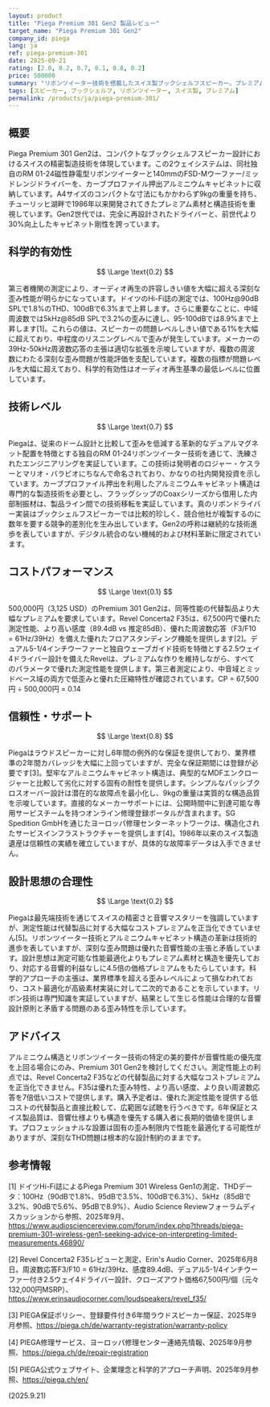 ```yaml
---
layout: product
title: "Piega Premium 301 Gen2 製品レビュー"
target_name: "Piega Premium 301 Gen2"
company_id: piega
lang: ja
ref: piega-premium-301
date: 2025-09-21
rating: [2.0, 0.2, 0.7, 0.1, 0.8, 0.2]
price: 500000
summary: "リボンツイーター技術を搭載したスイス製ブックシェルフスピーカー。プレミアムな作りですが、大幅なコストプレミアムに対し歪み性能に問題があります。"
tags: [スピーカー, ブックシェルフ, リボンツイーター, スイス製, プレミアム]
permalink: /products/ja/piega-premium-301/
---
```


## 概要

Piega Premium 301 Gen2は、コンパクトなブックシェルフスピーカー設計におけるスイスの精密製造技術を体現しています。この2ウェイシステムは、同社独自のRM 01-24磁性静電型リボンツイーターと140mmのFSD-Mウーファー/ミッドレンジドライバーを、カーブプロファイル押出アルミニウムキャビネットに収納しています。A4サイズのコンパクトな寸法にもかかわらず9kgの重量を持ち、チューリッヒ湖畔で1986年以来開発されてきたプレミアム素材と構造技術を重視しています。Gen2世代では、完全に再設計されたドライバーと、前世代より30%向上したキャビネット剛性を誇っています。

## 科学的有効性

$$ \Large \text{0.2} $$

第三者機関の測定により、オーディオ再生の許容しきい値を大幅に超える深刻な歪み性能が明らかになっています。ドイツのHi-Fi誌の測定では、100Hz@90dB SPLで1.8%のTHD、100dBで6.3%まで上昇します。さらに重要なことに、中域周波数では5kHz@85dB SPLで3.2%の歪みに達し、95-100dBでは8.9%まで上昇します[1]。これらの値は、スピーカーの問題レベルしきい値である1%を大幅に超えており、中程度のリスニングレベルで歪みが発生しています。メーカーの39Hz-50kHz周波数応答の主張は適切な拡張を示唆していますが、複数の周波数にわたる深刻な歪み問題が性能評価を支配しています。複数の指標が問題レベルを大幅に超えており、科学的有効性はオーディオ再生基準の最低レベルに位置しています。

## 技術レベル

$$ \Large \text{0.7} $$

Piegaは、従来のドーム設計と比較して歪みを低減する革新的なデュアルマグネット配置を特徴とする独自のRM 01-24リボンツイーター技術を通じて、洗練されたエンジニアリングを実証しています。この技術は発明者のロジャー・ケスラーとマリオ・バラビオにちなんで命名されており、かなりの社内開発投資を示しています。カーブプロファイル押出を利用したアルミニウムキャビネット構造は専門的な製造技術を必要とし、フラッグシップのCoaxシリーズから借用した内部制振材は、製品ライン間での技術移転を実証しています。真のリボンドライバー実装はブックシェルフスピーカーでは比較的珍しく、競合他社が複製するのに数年を要する競争的差別化を生み出しています。Gen2の呼称は継続的な技術進歩を表していますが、デジタル統合のない機械的および材料革新に限定されています。

## コストパフォーマンス

$$ \Large \text{0.1} $$

500,000円（3,125 USD）のPremium 301 Gen2は、同等性能の代替製品より大幅なプレミアムを要求しています。Revel Concerta2 F35は、67,500円で優れた測定性能、より高い感度（89.4dB vs 推定85dB）、優れた周波数応答（F3/F10 = 61Hz/39Hz）を備えた優れたフロアスタンディング機能を提供します[2]。デュアル5-1/4インチウーファーと独自ウェーブガイド技術を特徴とする2.5ウェイ4ドライバー設計を備えたRevelは、プレミアムな作りを維持しながら、すべてのパラメータで優れた測定性能を提供します。第三者測定により、中音域とミッドベース域の両方で低歪みと優れた圧縮特性が確認されています。CP = 67,500円 ÷ 500,000円 = 0.14

## 信頼性・サポート

$$ \Large \text{0.8} $$

Piegaはラウドスピーカーに対し6年間の例外的な保証を提供しており、業界標準の2年間カバレッジを大幅に上回っていますが、完全な保証期間には登録が必要です[3]。堅牢なアルミニウムキャビネット構造は、典型的なMDFエンクロージャーと比較して劣化に対する固有の耐性を提供します。シンプルなパッシブクロスオーバー設計は潜在的な故障点を最小化し、9kgの重量は実質的な構造品質を示唆しています。直接的なメーカーサポートには、公開時間中に到達可能な専用サービスチームを持つオンライン修理登録ポータルが含まれます。SG Spedition GmbHを通じたヨーロッパ修理センターネットワークは、構造化されたサービスインフラストラクチャーを提供します[4]。1986年以来のスイス製造遺産は信頼性の実績を確立していますが、具体的な故障率データは入手できません。

## 設計思想の合理性

$$ \Large \text{0.2} $$

Piegaは最先端技術を通じてスイスの精密さと音響マスタリーを強調していますが、測定性能は代替製品に対する大幅なコストプレミアムを正当化できていません[5]。リボンツイーター技術とアルミニウムキャビネット構造の革新は技術的進歩を表していますが、深刻な歪み問題は優れた音響性能の主張と矛盾しています。設計思想は測定可能な性能最適化よりもプレミアム素材と構造を優先しており、対応する音響的利益なしに4.5倍の価格プレミアムをもたらしています。科学的アプローチの主張は、業界標準を超える歪みレベルによって損なわれており、コスト最適化が高級素材実装に対して二次的であることを示しています。リボン技術は専門知識を実証していますが、結果として生じる性能は合理的な音響設計原則と矛盾する問題のある歪み特性を示しています。

## アドバイス

アルミニウム構造とリボンツイーター技術の特定の美的要件が音響性能の優先度を上回る場合にのみ、Premium 301 Gen2を検討してください。測定性能上の利点では、Revel Concerta2 F35などの代替製品に対する大幅なコストプレミアムを正当化できません。F35は優れた歪み特性、より高い感度、より良い周波数応答を7倍低いコストで提供します。購入予定者は、優れた測定性能を提供する低コストの代替製品と直接比較して、広範囲な試聴を行うべきです。6年保証とスイス製品質は、音響仕様よりも構造を優先する購入者に長期的価値を提供します。プロフェッショナルな設置は固有の歪み制限内で性能を最適化する可能性がありますが、深刻なTHD問題は根本的な設計制約のままです。

## 参考情報

[1] ドイツHi-Fi誌によるPiega Premium 301 Wireless Gen1の測定、THDデータ：100Hz（90dBで1.8%、95dBで3.5%、100dBで6.3%）、5kHz（85dBで3.2%、90dBで5.6%、95dBで8.9%）、Audio Science Reviewフォーラムディスカッションから参照、2025年9月、https://www.audiosciencereview.com/forum/index.php?threads/piega-premium-301-wireless-gen1-seeking-advice-on-interpreting-limited-measurements.46890/

[2] Revel Concerta2 F35レビューと測定、Erin's Audio Corner、2025年6月8日。周波数応答F3/F10 = 61Hz/39Hz、感度89.4dB、デュアル5-1/4インチウーファー付き2.5ウェイ4ドライバー設計、クローズアウト価格67,500円/個（元々132,000円MSRP）、https://www.erinsaudiocorner.com/loudspeakers/revel_f35/

[3] PIEGA保証ポリシー、登録要件付き6年間ラウドスピーカー保証、2025年9月参照、https://piega.ch/de/warranty-registration/warranty-policy

[4] PIEGA修理サービス、ヨーロッパ修理センター連絡先情報、2025年9月参照、https://piega.ch/de/repair-registration

[5] PIEGA公式ウェブサイト、企業理念と科学的アプローチ声明、2025年9月参照、https://piega.ch/en/

(2025.9.21)